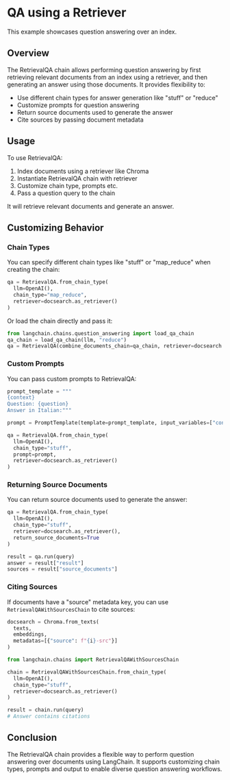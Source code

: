 

# QA using a Retriever

This example showcases question answering over an index.

## Overview

The RetrievalQA chain allows performing question answering by first retrieving relevant documents from an index using a retriever, and then generating an answer using those documents. It provides flexibility to:

- Use different chain types for answer generation like "stuff" or "reduce" 
- Customize prompts for question answering
- Return source documents used to generate the answer
- Cite sources by passing document metadata

## Usage

To use RetrievalQA:

1. Index documents using a retriever like Chroma
2. Instantiate RetrievalQA chain with retriever 
3. Customize chain type, prompts etc.
4. Pass a question query to the chain

It will retrieve relevant documents and generate an answer.

## Customizing Behavior

### Chain Types

You can specify different chain types like "stuff" or "map_reduce" when creating the chain:

```python
qa = RetrievalQA.from_chain_type(
  llm=OpenAI(),
  chain_type="map_reduce", 
  retriever=docsearch.as_retriever()
)
```

Or load the chain directly and pass it:

```python
from langchain.chains.question_answering import load_qa_chain
qa_chain = load_qa_chain(llm, "reduce")
qa = RetrievalQA(combine_documents_chain=qa_chain, retriever=docsearch.as_retriever())
```

### Custom Prompts

You can pass custom prompts to RetrievalQA:

```python 
prompt_template = """
{context}
Question: {question}
Answer in Italian:"""

prompt = PromptTemplate(template=prompt_template, input_variables=["context", "question"])

qa = RetrievalQA.from_chain_type(
  llm=OpenAI(),
  chain_type="stuff",
  prompt=prompt,
  retriever=docsearch.as_retriever()  
)
```

### Returning Source Documents

You can return source documents used to generate the answer:

```python
qa = RetrievalQA.from_chain_type(
  llm=OpenAI(),
  chain_type="stuff",
  retriever=docsearch.as_retriever(),
  return_source_documents=True  
)

result = qa.run(query)
answer = result["result"]
sources = result["source_documents"]
```

### Citing Sources 

If documents have a "source" metadata key, you can use `RetrievalQAWithSourcesChain` to cite sources:

```python
docsearch = Chroma.from_texts(
  texts, 
  embeddings,
  metadatas=[{"source": f"{i}-src"}]
)

from langchain.chains import RetrievalQAWithSourcesChain

chain = RetrievalQAWithSourcesChain.from_chain_type(
  llm=OpenAI(),
  chain_type="stuff",
  retriever=docsearch.as_retriever()
)

result = chain.run(query) 
# Answer contains citations
```

## Conclusion

The RetrievalQA chain provides a flexible way to perform question answering over documents using LangChain. It supports customizing chain types, prompts and output to enable diverse question answering workflows.
